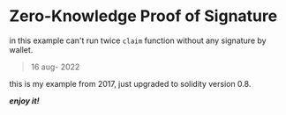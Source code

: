 # Zero-Knowledge Proof of Signature

in this example can't run twice `claim` function without any signature by wallet.

> 16 aug- 2022

this is my example from 2017, just upgraded to solidity version 0.8.

***enjoy it!***
